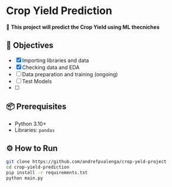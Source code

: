 # Crop Yield Prediction  

📌 **This project will predict the Crop Yield using ML thecniches**

## 🚀 Objectives  
- [x] Importing libraries and data  
- [x] Checking data and EDA
- [ ] Data preparation and training (ongoing)
- [ ] Test Models
- [ ] 

## 📦 Prerequisites  
- Python 3.10+  
- Libraries: `pandas`  

## ⚙️ How to Run
```bash
git clone https://github.com/andrefpvalenga/crop-yeld-project
cd crop-yield-prediction  
pip install -r requirements.txt  
python main.py  